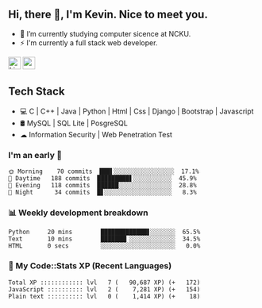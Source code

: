 ## Hi, there 👋, I'm Kevin. Nice to meet you.

- 🌱 I’m currently studying computer sicence at NCKU.
- ⚡ I'm currently a full stack web developer.

<a href="https://www.linkedin.com/in/kevin12686/"><img alt="LinkedIn" src="https://img.shields.io/badge/linkedin%20-%230077B5.svg?&style=for-the-badge&logo=linkedin&logoColor=white" height=25></a>
<a href="https://www.instagram.com/kevin12686/"><img src="https://img.shields.io/badge/instagram-3f729b?&style=for-the-badge&logo=instagram&logoColor=white" height=25></a>

## Tech Stack

* 💻 C | C++ | Java | Python | Html | Css | Django | Bootstrap | Javascript
* 🛢️ MySQL | SQL Lite | PosgreSQL
* ☁ Information Security | Web Penetration Test

### I'm an early 🐤

<!-- early_bird start -->

```text
🌞 Morning    70 commits  ███▌░░░░░░░░░░░░░░░░░  17.1%
🌆 Daytime   188 commits  █████████▋░░░░░░░░░░░  45.9%
🌃 Evening   118 commits  ██████░░░░░░░░░░░░░░░  28.8%
🌙 Night      34 commits  █▋░░░░░░░░░░░░░░░░░░░   8.3%
```

<!-- early_bird end -->

### 📊 Weekly development breakdown

<!-- code_time start -->

```text
Python     20 mins        █████████████▋░░░░░░░  65.5%
Text       10 mins        ███████▎░░░░░░░░░░░░░  34.5%
HTML       0 secs         ░░░░░░░░░░░░░░░░░░░░░   0.0%
```

<!-- code_time end -->

### 🧰 My Code::Stats XP (Recent Languages)

<!-- codestats start -->

```text
Total XP :::::::::::: lvl   7 (   90,687 XP) (+   172)
JavaScript :::::::::: lvl   2 (    7,281 XP) (+   154)
Plain text :::::::::: lvl   0 (    1,414 XP) (+    18)
```

<!-- codestats end -->
